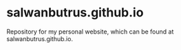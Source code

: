 # salwanbutrus.github.io

Repository for my personal website, which can be found at salwanbutrus.github.io.
